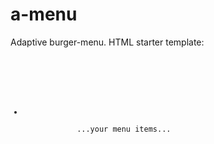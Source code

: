 # a-menu

Adaptive burger-menu. HTML starter template:

<code> 
<nav class="menu">
	<ul class="menu__list">
		<li class="menu__item"><a href="#"></a></li>
          	...your menu items...
	</ul>
	<div class="menu__burger"></div>
</nav> 
</code>

